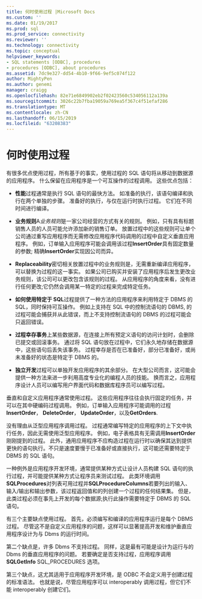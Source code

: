 ```yaml
---
title: 何时使用过程 |Microsoft Docs
ms.custom: ''
ms.date: 01/19/2017
ms.prod: sql
ms.prod_service: connectivity
ms.reviewer: ''
ms.technology: connectivity
ms.topic: conceptual
helpviewer_keywords:
- SQL statements [ODBC], procedures
- procedures [ODBC], about procedures
ms.assetid: 7dc9e327-dd54-4b10-9f66-9ef5c074f122
author: MightyPen
ms.author: genemi
manager: craigg
ms.openlocfilehash: 82e71e6849902eb2f02423560c534056112a139a
ms.sourcegitcommit: 3026c22b7fba19059a769ea5f367c4f51efaf286
ms.translationtype: MT
ms.contentlocale: zh-CN
ms.lasthandoff: 06/15/2019
ms.locfileid: "63208383"
---
```

# <a name="when-to-use-procedures"></a>何时使用过程
有很多优点使用过程，所有基于的事实，使用过程的 SQL 语句将从移动到数据源的应用程序。 什么保留在应用程序是一个可互操作的过程调用。 这些优点包括：  
  
-   **性能**过程通常是执行 SQL 语句的最快方法。 如准备的执行，该语句编译和执行在两个单独的步骤。 准备好的执行，与仅在运行时执行过程。 它们在不同时间进行编译。  
  
-   **业务规则**A*业务规则*是一家公司经营的方式有关的规则。 例如，只有具有标题销售人员的人员可能允许添加新的销售订单。 放置过程中的这些规则可让单个公司通过重写应用程序而无需修改应用程序代码调用的过程中自定义垂直应用程序。 例如，订单输入应用程序可能会调用该过程**InsertOrder**具有固定数量的参数; 精确**InsertOrder**实现因公司而异。  
  
-   **Replaceability**密切相关放置过程中的业务规则是，无需重新编译应用程序，可以替换为过程的这一事实。 如果公司已购买并安装了应用程序后发生更改业务规则，该公司可以更改包含该规则的过程。 从应用程序的角度来看，没有进行任何更改;它仍然会调用某一特定的过程来完成特定任务。  
  
-   **如何使用特定于 SQL**过程提供了一种方法的应用程序来利用特定于 DBMS 的 SQL，同时保持可互操作。 例如上支持在 SQL 中的控制流语句的 DBMS, 的过程可能会捕获并从此错误，而上不支持控制流语句的 DBMS 的过程可能会只返回错误。  
  
-   **过程幸存事务**上某些数据源，在连接上所有预定义语句的访问计划时，会删除已提交或回滚事务。 通过将 SQL 语句放在过程中，它们永久地存储在数据源中，这些语句后丢失该事务。 过程幸存是否在已准备好，部分已准备好，或尚未准备好的状态是特定于 DBMS 的。  
  
-   **独立开发**过程可以单独开发应用程序的其余部分。 在大型公司而言，这可能会提供一种方法来进一步利用高度专业化的编程人员的技能。 换而言之，应用程序设计人员可以编写用户界面代码和数据库程序员可以编写过程。  
  
 垂直和自定义应用程序通常使用过程。 这些应用程序往往会执行固定的任务，并可以在其中硬编码过程调用。 例如，订单输入应用程序可能调用的过程**InsertOrder**， **DeleteOrder**， **UpdateOrder**，以及**GetOrders**.  
  
 没有理由从泛型应用程序调用过程。 过程通常编写特定的应用程序的上下文中执行任务，因此无需使用泛型应用程序。 例如，电子表格具有无需调用**InsertOrder**刚刚提到的过程。 此外，通用应用程序不应构造过程在运行时以确保其达到提供更快的语句执行。不只是速度要慢于已准备好或直接执行，这可能还需要特定于 DBMS 的 SQL 语句。  
  
 一种例外是应用程序开发环境，通常提供某种方式让设计人员构建 SQL 语句的执行过程，并可能提供某种方式让程序员来测试过程。 此类环境调用**SQLProcedures**对列表可用过程并**SQLProcedureColumns**若要列出的输入、 输入/输出和输出参数，该过程返回值和的列创建一个过程的任何结果集。 但是，此类过程必须在事先上开发的每个数据源;执行此操作需要特定于 DBMS 的 SQL 语句。  
  
 有三个主要缺点使用过程。 首先，必须编写和编译的应用程序运行是每个 DBMS 过程。 尽管这不是自定义应用程序的问题，这样可以显著提高开发和维护垂直应用程序设计为与 Dbms 的运行时间。  
  
 第二个缺点是，许多 Dbms 不支持过程。 同样，这是最有可能是设计为运行与的 Dbms 的垂直应用程序的问题。 若要确定是否支持过程，应用程序调用**SQLGetInfo** SQL_PROCEDURES 选项。  
  
 第三个缺点，这尤其适用于应用程序开发环境，是 ODBC 不会定义用于创建过程的标准语法。 也就是说，尽管应用程序可以 interoperably 调用过程，但它们不能 interoperably 创建它们。
